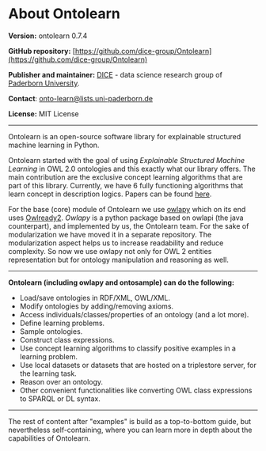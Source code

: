 # About Ontolearn

**Version:** ontolearn 0.7.4

**GitHub repository:** [https://github.com/dice-group/Ontolearn](https://github.com/dice-group/Ontolearn)

**Publisher and maintainer:** [DICE](https://dice-research.org/) - data science research group of [Paderborn University](https://www.uni-paderborn.de/en/university).

**Contact**: [onto-learn@lists.uni-paderborn.de](mailto:onto-learn@lists.uni-paderborn.de)

**License:** MIT License

--------------------------------------------------------------------------------------------

Ontolearn is an open-source software library for explainable structured machine learning in Python.

Ontolearn started with the goal of using _Explainable Structured Machine Learning_ 
in OWL 2.0 ontologies and this
exactly what our library offers. The main contribution are the exclusive concept learning
algorithms that are part of this library. Currently, we have 6 fully functioning algorithms that 
learn concept in description logics. Papers can be found [here](09_further_resources.md).

For the base (core) module of Ontolearn we use [owlapy](https://github.com/dice-group/owlapy)
which on its end uses [Owlready2](https://owlready2.readthedocs.io/en/latest/index.html). _Owlapy_ is a python package
based on owlapi (the java counterpart), and implemented by us, the Ontolearn team. 
For the sake of modularization we have moved it in a separate repository.
The modularization aspect helps us to increase readability and reduce complexity.
So now we use owlapy not only for OWL 2 entities representation but
for ontology manipulation and reasoning as well.

---------------------------------------

**Ontolearn (including owlapy and ontosample) can do the following:**

- Load/save ontologies in RDF/XML, OWL/XML.
- Modify ontologies by adding/removing axioms.
- Access individuals/classes/properties of an ontology (and a lot more).
- Define learning problems.
- Sample ontologies.
- Construct class expressions.
- Use concept learning algorithms to classify positive examples in a learning problem.
- Use local datasets or datasets that are hosted on a triplestore server, for the learning task.
- Reason over an ontology.
- Other convenient functionalities like converting OWL class expressions to SPARQL or DL syntax.

------------------------------------

The rest of content after "examples" is build as a top-to-bottom guide, but nevertheless self-containing, where
you can learn more in depth about the capabilities of Ontolearn.

